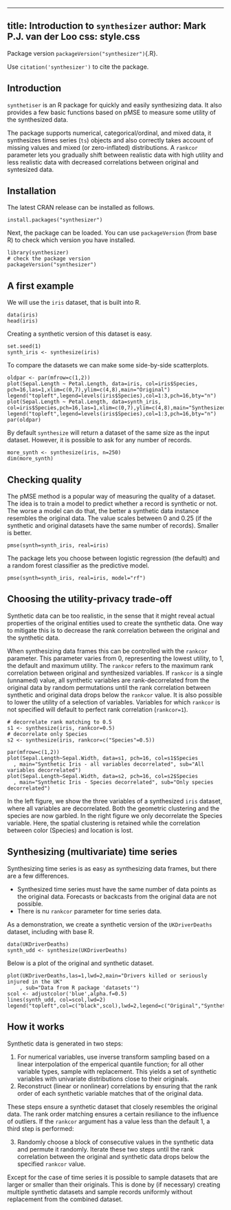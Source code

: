 <!--
%\VignetteEngine{simplermarkdown::mdweave_to_html}
%\VignetteIndexEntry{Introduction to synthesizer}
-->

---
title: Introduction to `synthesizer`
author: Mark P.J. van der Loo
css: style.css
---

Package version `packageVersion("synthesizer")`{.R}. 

Use `citation('synthesizer')` to cite the package.

## Introduction

`synthetiser` is an R package for quickly and easily synthesizing data.  It
also provides a few basic functions based on pMSE to measure some utility of
the synthesized data.

The package supports numerical, categorical/ordinal, and mixed data, it
synthesizes times series (`ts`) objects and also correctly takes account of
missing values and mixed (or zero-inflated) distributions.  A `rankcor`
parameter lets you gradually shift between realistic data with high utility and
less realistic data with decreased correlations between original and syntesized
data.


## Installation

The latest CRAN release can be installed as follows.
```
install.packages("synthesizer")
```
Next, the package can be loaded. You can use `packageVersion` (from base R) to
check which version you have installed.
```{#load_package .R}
library(synthesizer)
# check the package version
packageVersion("synthesizer")
```

## A first example

We will use the `iris` dataset, that is built into R.

```{#load_iris .R}
data(iris)
head(iris)
```

Creating a synthetic version of this dataset is easy.

```{#synthesize_iris .R}
set.seed(1)
synth_iris <- synthesize(iris)
```

To compare the datasets we can make some side-by-side scatterplots.

```{#plot .R  fun=output_figure name="test" caption="Original and Synthesized Iris" device="png" width=800 height=400}
oldpar <- par(mfrow=c(1,2))
plot(Sepal.Length ~ Petal.Length, data=iris, col=iris$Species, pch=16,las=1,xlim=c(0,7),ylim=c(4,8),main="Original")
legend("topleft",legend=levels(iris$Species),col=1:3,pch=16,bty="n")
plot(Sepal.Length ~ Petal.Length, data=synth_iris, col=iris$Species,pch=16,las=1,xlim=c(0,7),ylim=c(4,8),main="Synthesized")
legend("topleft",legend=levels(iris$Species),col=1:3,pch=16,bty="n")
par(oldpar)
```

By default `synthesize` will return a dataset of the same size as the input
dataset. However, it is possible to ask for any number of records.

```{#synthesize_more .R}
more_synth <- synthesize(iris, n=250)
dim(more_synth)
```

## Checking quality

The pMSE method is a popular way of measuring the quality of a dataset. The
idea is to train a model to predict whether a record is synthetic or not. The
worse a model can do that, the better a synthetic data instance resembles the
original data. The value scales between 0 and 0.25 (if the synthetic and original
datasets have the same number of records).  Smaller is better.

```{#pMSE .R}
pmse(synth=synth_iris, real=iris)
```
The package lets you choose between logistic regression (the default) and a
random forest classifier as the predictive model.

```{#pMSE .R}
pmse(synth=synth_iris, real=iris, model="rf")
```

## Choosing the utility-privacy trade-off

Synthetic data can be too realistic, in the sense that it might reveal actual
properties of the original entities used to create the synthetic data. One way
to mitigate this is to decrease the rank correlation between the original and
the synthetic data.

When synthesizing data frames this can be controlled with the `rankcor`
parameter. This parameter varies from 0, representing the lowest utility, to 1,
the default and maximum utility.  The `rankcor` refers to the maximum rank
correlation between original and synthesized variables. If `rankcor` is a
single (unnamed) value, all synthetic variables are rank-decorrelated from the
original data by random permutations until the rank correlation between
synthetic and original data drops below the `rankcor` value. It is also
possible to lower the utility of a selection of variables. Variables for which
`rankcor` is not specified will default to perfect rank correlation
(`rankcor=1`).
```{#decorrelate .R}
# decorrelate rank matching to 0.5
s1 <- synthesize(iris, rankcor=0.5)
# decorrelate only Species
s2 <- synthesize(iris, rankcor=c("Species"=0.5))
```

```{#plot2 .R fun=output_figure name="utility" caption="Two versions of syntetic iris" device="png" width=800 height=400}
par(mfrow=c(1,2))
plot(Sepal.Length~Sepal.Width, data=s1, pch=16, col=s1$Species
  , main="Synthetic Iris - all variables decorrelated", sub="All variables decorrelated")
plot(Sepal.Length~Sepal.Width, data=s2, pch=16, col=s2$Species
  , main="Synthetic Iris - Species decorrelated", sub="Only species decorrelated")
```
In the left figure, we show the three variables of a synthesized `iris`
dataset, where all variables are decorrelated. Both the geometric clustering
and the species are now garbled. In the right figure we only decorrelate the
Species variable. Here, the spatial clustering is retained while the
correlation between color (Species) and location is lost.


## Synthesizing (multivariate) time series

Synthesizing time series is as easy as synthesizing data frames, but there are a few differences.

- Synthesized time series must have the same number of data points as the
  original data. Forecasts or backcasts from the original data are not possible.
- There is nu `rankcor` parameter for time series data.

As a demonstration, we create a synthetic version of the `UKDriverDeaths`
dataset, including with base R.
```{#UKDD .R}
data(UKDriverDeaths)
synth_udd <- synthesize(UKDriverDeaths)
```
Below is a plot of the original and synthetic dataset.
```{#plot2 .R fun=output_figure name="ukdd" caption="Original and synthetic time series" device="png" width=800 height=400}
plot(UKDriverDeaths,las=1,lwd=2,main="Drivers killed or seriously injured in the UK"
    , sub="Data from R package 'datasets'")
scol <- adjustcolor('blue',alpha.f=0.5)
lines(synth_udd, col=scol,lwd=2)
legend("topleft",col=c("black",scol),lwd=2,legend=c("Original","Synthetic"),bty='n')
```



## How it works

Synthetic data is generated in two steps:

1. For numerical variables, use inverse transform sampling based on a linear interpolation of the 
   emperical quantile function; for all other variable types, sample with replacement. This yields
   a set of synthetic variables with univariate distributions close to their originals.
2. Reconstruct (linear or nonlinear) correlations by ensuring that the rank order of each synthetic 
   variable matches that of the original data.

These steps ensure a synthetic dataset that closely resembles the original
data. The rank order matching ensures a certain resiliance to the influence of
outliers. If the `rankcor` argument has a value less than the default 1, a third
step is performed:

3. Randomly choose a block of consecutive values in the synthetic data and permute it
   randomly. Iterate these two steps until the rank correlation between the original
   and synthetic data drops below the specified `rankcor` value.

Except for the case of time series it is possible to sample datasets that are
larger or smaller than their originals. This is done by (if necessary) creating
multiple synthetic datasets and sample records uniformly without replacement
from the combined dataset.






